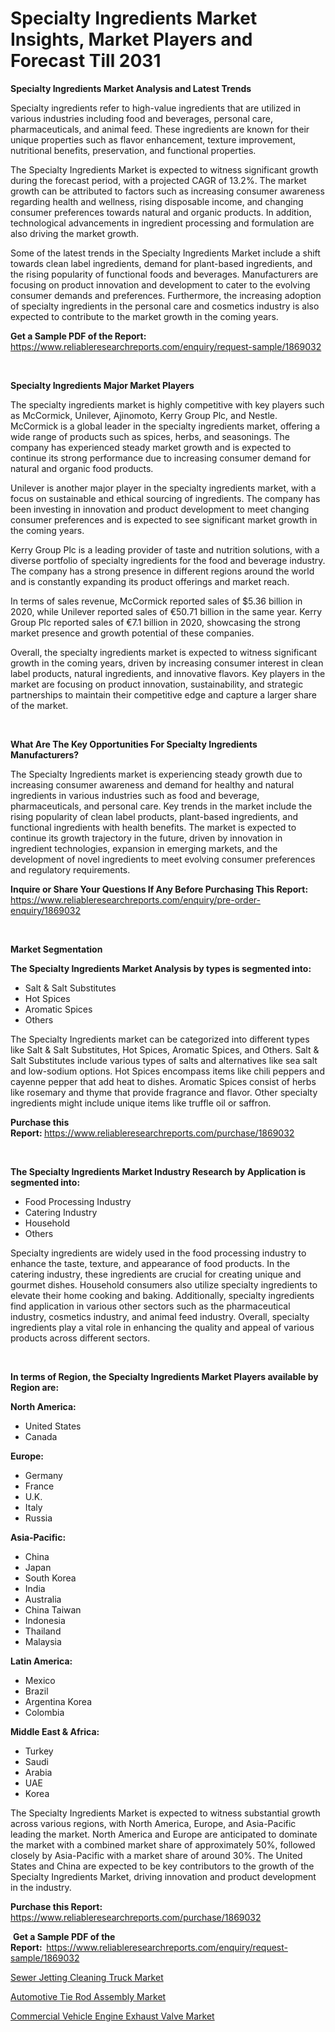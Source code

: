 <p><h1>Specialty Ingredients Market Insights, Market Players and Forecast Till 2031</h1></p><p><strong>Specialty Ingredients Market Analysis and Latest Trends</strong></p>
<p><p>Specialty ingredients refer to high-value ingredients that are utilized in various industries including food and beverages, personal care, pharmaceuticals, and animal feed. These ingredients are known for their unique properties such as flavor enhancement, texture improvement, nutritional benefits, preservation, and functional properties.</p><p>The Specialty Ingredients Market is expected to witness significant growth during the forecast period, with a projected CAGR of 13.2%. The market growth can be attributed to factors such as increasing consumer awareness regarding health and wellness, rising disposable income, and changing consumer preferences towards natural and organic products. In addition, technological advancements in ingredient processing and formulation are also driving the market growth.</p><p>Some of the latest trends in the Specialty Ingredients Market include a shift towards clean label ingredients, demand for plant-based ingredients, and the rising popularity of functional foods and beverages. Manufacturers are focusing on product innovation and development to cater to the evolving consumer demands and preferences. Furthermore, the increasing adoption of specialty ingredients in the personal care and cosmetics industry is also expected to contribute to the market growth in the coming years.</p></p>
<p><strong>Get a Sample PDF of the Report:&nbsp;</strong> <a href="https://www.reliableresearchreports.com/enquiry/request-sample/1869032">https://www.reliableresearchreports.com/enquiry/request-sample/1869032</a></p>
<p>&nbsp;</p>
<p><strong>Specialty Ingredients Major Market Players</strong></p>
<p><p>The specialty ingredients market is highly competitive with key players such as McCormick, Unilever, Ajinomoto, Kerry Group Plc, and Nestle. McCormick is a global leader in the specialty ingredients market, offering a wide range of products such as spices, herbs, and seasonings. The company has experienced steady market growth and is expected to continue its strong performance due to increasing consumer demand for natural and organic food products.</p><p>Unilever is another major player in the specialty ingredients market, with a focus on sustainable and ethical sourcing of ingredients. The company has been investing in innovation and product development to meet changing consumer preferences and is expected to see significant market growth in the coming years.</p><p>Kerry Group Plc is a leading provider of taste and nutrition solutions, with a diverse portfolio of specialty ingredients for the food and beverage industry. The company has a strong presence in different regions around the world and is constantly expanding its product offerings and market reach.</p><p>In terms of sales revenue, McCormick reported sales of $5.36 billion in 2020, while Unilever reported sales of €50.71 billion in the same year. Kerry Group Plc reported sales of €7.1 billion in 2020, showcasing the strong market presence and growth potential of these companies.</p><p>Overall, the specialty ingredients market is expected to witness significant growth in the coming years, driven by increasing consumer interest in clean label products, natural ingredients, and innovative flavors. Key players in the market are focusing on product innovation, sustainability, and strategic partnerships to maintain their competitive edge and capture a larger share of the market.</p></p>
<p>&nbsp;</p>
<p><strong>What Are The Key Opportunities For Specialty Ingredients Manufacturers?</strong></p>
<p><p>The Specialty Ingredients market is experiencing steady growth due to increasing consumer awareness and demand for healthy and natural ingredients in various industries such as food and beverage, pharmaceuticals, and personal care. Key trends in the market include the rising popularity of clean label products, plant-based ingredients, and functional ingredients with health benefits. The market is expected to continue its growth trajectory in the future, driven by innovation in ingredient technologies, expansion in emerging markets, and the development of novel ingredients to meet evolving consumer preferences and regulatory requirements.</p></p>
<p><strong>Inquire or Share Your Questions If Any Before Purchasing This Report:</strong> <a href="https://www.reliableresearchreports.com/enquiry/pre-order-enquiry/1869032">https://www.reliableresearchreports.com/enquiry/pre-order-enquiry/1869032</a></p>
<p>&nbsp;</p>
<p><strong>Market Segmentation</strong></p>
<p><strong>The Specialty Ingredients Market Analysis by types is segmented into:</strong></p>
<p><ul><li>Salt & Salt Substitutes</li><li>Hot Spices</li><li>Aromatic Spices</li><li>Others</li></ul></p>
<p><p>The Specialty Ingredients market can be categorized into different types like Salt & Salt Substitutes, Hot Spices, Aromatic Spices, and Others. Salt & Salt Substitutes include various types of salts and alternatives like sea salt and low-sodium options. Hot Spices encompass items like chili peppers and cayenne pepper that add heat to dishes. Aromatic Spices consist of herbs like rosemary and thyme that provide fragrance and flavor. Other specialty ingredients might include unique items like truffle oil or saffron.</p></p>
<p><strong>Purchase this Report:&nbsp;</strong><a href="https://www.reliableresearchreports.com/purchase/1869032">https://www.reliableresearchreports.com/purchase/1869032</a></p>
<p>&nbsp;</p>
<p><strong>The Specialty Ingredients Market Industry Research by Application is segmented into:</strong></p>
<p><ul><li>Food Processing Industry</li><li>Catering Industry</li><li>Household</li><li>Others</li></ul></p>
<p><p>Specialty ingredients are widely used in the food processing industry to enhance the taste, texture, and appearance of food products. In the catering industry, these ingredients are crucial for creating unique and gourmet dishes. Household consumers also utilize specialty ingredients to elevate their home cooking and baking. Additionally, specialty ingredients find application in various other sectors such as the pharmaceutical industry, cosmetics industry, and animal feed industry. Overall, specialty ingredients play a vital role in enhancing the quality and appeal of various products across different sectors.</p></p>
<p>&nbsp;</p>
<p><strong>In terms of Region, the Specialty Ingredients Market Players available by Region are:</strong></p>
<p>
    <p> <strong> North America: </strong>
        <ul>
            <li>United States</li>
            <li>Canada</li>
        </ul>
        </p> 
    <p> <strong> Europe: </strong>
        <ul>
            <li>Germany</li>
            <li>France</li>
            <li>U.K.</li>
            <li>Italy</li>
            <li>Russia</li>
        </ul>
        </p> 
    <p> <strong> Asia-Pacific: </strong>
        <ul>
            <li>China</li>
            <li>Japan</li>
            <li>South Korea</li>
            <li>India</li>
            <li>Australia</li>
            <li>China Taiwan</li>
            <li>Indonesia</li>
            <li>Thailand</li>
            <li>Malaysia</li>
        </ul>
        </p> 
    <p> <strong> Latin America: </strong>
        <ul>
            <li>Mexico</li>
            <li>Brazil</li>
            <li>Argentina Korea</li>
            <li>Colombia</li>
        </ul>
        </p> 
    <p> <strong> Middle East & Africa: </strong>
        <ul>
            <li>Turkey</li>
            <li>Saudi</li>
            <li>Arabia</li>
            <li>UAE</li>
            <li>Korea</li>
        </ul>
    </p>
    </p>
<p><p>The Specialty Ingredients Market is expected to witness substantial growth across various regions, with North America, Europe, and Asia-Pacific leading the market. North America and Europe are anticipated to dominate the market with a combined market share of approximately 50%, followed closely by Asia-Pacific with a market share of around 30%. The United States and China are expected to be key contributors to the growth of the Specialty Ingredients Market, driving innovation and product development in the industry.</p></p>
<p><strong>Purchase this Report: </strong><a href="https://www.reliableresearchreports.com/purchase/1869032">https://www.reliableresearchreports.com/purchase/1869032</a></p>
<p>&nbsp;<strong>Get a Sample PDF of the Report:&nbsp;&nbsp;</strong><a href="https://www.reliableresearchreports.com/enquiry/request-sample/1869032">https://www.reliableresearchreports.com/enquiry/request-sample/1869032</a></p>
<p><strong></strong></p>
<p><p><a href="https://view.publitas.com/reportprime-1/sewer-jetting-cleaning-truck-market-analysis-and-market-size-global-industry-overview-market-segmentation-and-forecast-2023-to-2030/">Sewer Jetting Cleaning Truck Market</a></p><p><a href="https://view.publitas.com/reportprime-1/automotive-tie-rod-assembly-market-research-report-reveals-the-latest-trends-and-opportunities-of-this-market-for-period-from-2023-2030/">Automotive Tie Rod Assembly Market</a></p><p><a href="https://view.publitas.com/reportprime-1/commercial-vehicle-engine-exhaust-valve-market-with-the-goal-of-estimating-the-market-size-and-future-growth-potential-of-various-market-segments-based-on-component-applications-end-user-and-region/">Commercial Vehicle Engine Exhaust Valve Market</a></p></p>